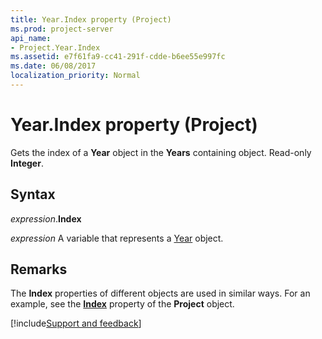 ```yaml
---
title: Year.Index property (Project)
ms.prod: project-server
api_name:
- Project.Year.Index
ms.assetid: e7f61fa9-cc41-291f-cdde-b6ee55e997fc
ms.date: 06/08/2017
localization_priority: Normal
---
```



# Year.Index property (Project)

Gets the index of a  **Year** object in the **Years** containing object. Read-only **Integer**.


## Syntax

_expression_.**Index**

 _expression_ A variable that represents a [Year](./Project.Year.md) object.


## Remarks

The  **Index** properties of different objects are used in similar ways. For an example, see the **[Index](Project.Project.Index.md)** property of the **Project** object.

[!include[Support and feedback](~/includes/feedback-boilerplate.md)]